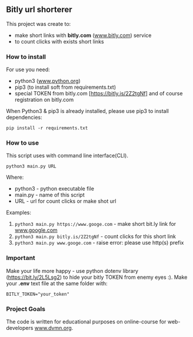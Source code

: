 ## Bitly url shorterer

This project was create to:
 - make short links with **bitly.com** (www.bitly.com) service
 - to count clicks with exists short links 

### How to install

For use you need:
- python3 (www.python.org)
- pip3 (to install soft from requirements.txt)
- special TOKEN from bitly.com [https://bitly.is/2Z2tgNf] and of course registration on bitly.com

When Python3 & pip3 is already installed, please use pip3 to install dependencies:

`pip install -r requirements.txt`

### How to use

This script uses with command line interface(CLI).

`python3 main.py URL`

Where:
- python3 - python executable file
- main.py - name of this script
- URL - url for count clicks or make shot url

Examples:

1. `python3 main.py https://www.googe.com` - make short bit.ly link for www.google.com
2. `python3 main.py bitly.is/2Z2tgNf` - count clicks for this short link
3. `python3 main.py www.googe.com` - raise error: please use http(s) prefix

### Important
Make your life more happy - use python dotenv library (https://bit.ly/2L5Lsg2) to hide your bitly TOKEN from enemy eyes :). 
Make your **.env** text file at the same folder with:

`BITLY_TOKEN="your_token"`


### Project Goals

The code is written for educational purposes on online-course for web-developers www.dvmn.org.
